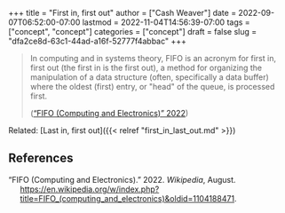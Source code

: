 +++
title = "First in, first out"
author = ["Cash Weaver"]
date = 2022-09-07T06:52:00-07:00
lastmod = 2022-11-04T14:56:39-07:00
tags = ["concept", "concept"]
categories = ["concept"]
draft = false
slug = "dfa2ce8d-63c1-44ad-a16f-52777f4abbac"
+++

> In computing and in systems theory, FIFO is an acronym for first in, first out (the first in is the first out), a method for organizing the manipulation of a data structure (often, specifically a data buffer) where the oldest (first) entry, or "head" of the queue, is processed first.
>
> (<a href="#citeproc_bib_item_1">“FIFO (Computing and Electronics)” 2022</a>)

Related: [Last in, first out]({{< relref "first_in_last_out.md" >}})

## References

<style>.csl-entry{text-indent: -1.5em; margin-left: 1.5em;}</style><div class="csl-bib-body">
  <div class="csl-entry"><a id="citeproc_bib_item_1"></a>“FIFO (Computing and Electronics).” 2022. <i>Wikipedia</i>, August. <a href="https://en.wikipedia.org/w/index.php?title=FIFO_(computing_and_electronics)&oldid=1104188471">https://en.wikipedia.org/w/index.php?title=FIFO_(computing_and_electronics)&#38;oldid=1104188471</a>.</div>
</div>
